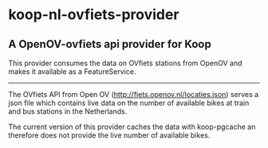 # koop-nl-ovfiets-provider 

## A OpenOV-ovfiets api provider for Koop 

This provider consumes the data on OVfiets stations from OpenOV and makes it available as a FeatureService.

------------

The OVfiets API from Open OV (http://fiets.openov.nl/locaties.json) serves a json file which contains live data on the number of available bikes at train and bus stations in the Netherlands.

The current version of this provider caches the data with koop-pgcache an therefore does not provide the live number of available bikes.


